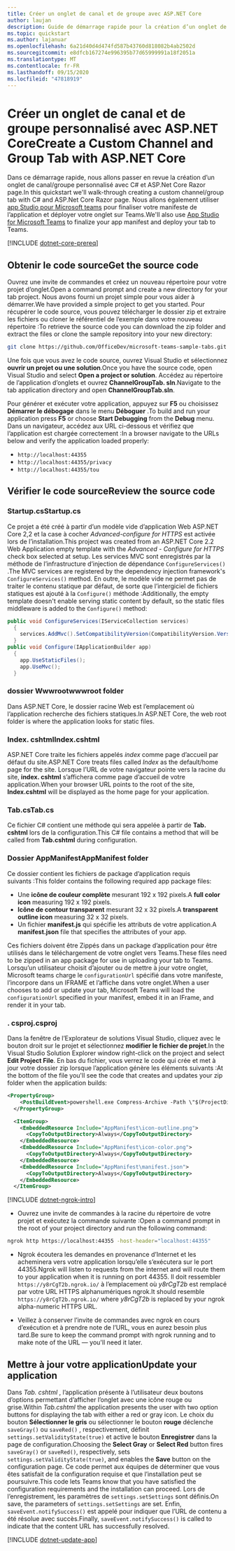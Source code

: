 ```yaml
---
title: Créer un onglet de canal et de groupe avec ASP.NET Core
author: laujan
description: Guide de démarrage rapide pour la création d’un onglet de canal et de groupe personnalisé avec ASP.NET Core.
ms.topic: quickstart
ms.author: lajanuar
ms.openlocfilehash: 6a21d40d4d474fd587b43760d818082b4ab2502d
ms.sourcegitcommit: e8dfcb167274e996395b77d65999991a18f2051a
ms.translationtype: MT
ms.contentlocale: fr-FR
ms.lasthandoff: 09/15/2020
ms.locfileid: "47818919"
---
```

# <a name="create-a-custom-channel-and-group-tab-with-aspnet-core"></a><span data-ttu-id="16c3c-103">Créer un onglet de canal et de groupe personnalisé avec ASP.NET Core</span><span class="sxs-lookup"><span data-stu-id="16c3c-103">Create a Custom Channel and Group Tab with ASP.NET Core</span></span>

<span data-ttu-id="16c3c-104">Dans ce démarrage rapide, nous allons passer en revue la création d’un onglet de canal/groupe personnalisé avec C# et ASP.Net Core Razor page.</span><span class="sxs-lookup"><span data-stu-id="16c3c-104">In this quickstart we'll walk-through creating a custom channel/group tab with C# and ASP.Net Core Razor page.</span></span> <span data-ttu-id="16c3c-105">Nous allons également utiliser [app Studio pour Microsoft teams](~/concepts/build-and-test/app-studio-overview.md) pour finaliser votre manifeste de l’application et déployer votre onglet sur Teams.</span><span class="sxs-lookup"><span data-stu-id="16c3c-105">We'll also use [App Studio for Microsoft Teams](~/concepts/build-and-test/app-studio-overview.md) to finalize your app manifest and deploy your tab to Teams.</span></span>

[!INCLUDE [dotnet-core-prereq](~/includes/tabs/dotnet-core-prereq.md)]

## <a name="get-the-source-code"></a><span data-ttu-id="16c3c-106">Obtenir le code source</span><span class="sxs-lookup"><span data-stu-id="16c3c-106">Get the source code</span></span>

<span data-ttu-id="16c3c-107">Ouvrez une invite de commandes et créez un nouveau répertoire pour votre projet d’onglet.</span><span class="sxs-lookup"><span data-stu-id="16c3c-107">Open a command prompt and create a new directory for your tab project.</span></span> <span data-ttu-id="16c3c-108">Nous avons fourni un projet simple pour vous aider à démarrer.</span><span class="sxs-lookup"><span data-stu-id="16c3c-108">We have provided a simple project to get you started.</span></span> <span data-ttu-id="16c3c-109">Pour récupérer le code source, vous pouvez télécharger le dossier zip et extraire les fichiers ou cloner le référentiel de l’exemple dans votre nouveau répertoire :</span><span class="sxs-lookup"><span data-stu-id="16c3c-109">To retrieve the source code you can download the zip folder and extract the files or clone the sample repository into your new directory:</span></span>

```bash
git clone https://github.com/OfficeDev/microsoft-teams-sample-tabs.git
```

<span data-ttu-id="16c3c-110">Une fois que vous avez le code source, ouvrez Visual Studio et sélectionnez **ouvrir un projet ou une solution**.</span><span class="sxs-lookup"><span data-stu-id="16c3c-110">Once you have the source code, open Visual Studio and select **Open a project or solution**.</span></span> <span data-ttu-id="16c3c-111">Accédez au répertoire de l’application d’onglets et ouvrez **ChannelGroupTab. sln**.</span><span class="sxs-lookup"><span data-stu-id="16c3c-111">Navigate to the tab application directory and open **ChannelGroupTab.sln**.</span></span>

<span data-ttu-id="16c3c-112">Pour générer et exécuter votre application, appuyez sur **F5** ou choisissez **Démarrer le débogage** dans le menu **Déboguer** .</span><span class="sxs-lookup"><span data-stu-id="16c3c-112">To build and run your application press **F5** or choose **Start Debugging** from the **Debug** menu.</span></span> <span data-ttu-id="16c3c-113">Dans un navigateur, accédez aux URL ci-dessous et vérifiez que l’application est chargée correctement :</span><span class="sxs-lookup"><span data-stu-id="16c3c-113">In a browser navigate to the URLs below and verify the application loaded properly:</span></span>

- `http://localhost:44355`
- `http://localhost:44355/privacy`
- `http://localhost:44355/tou`

## <a name="review-the-source-code"></a><span data-ttu-id="16c3c-114">Vérifier le code source</span><span class="sxs-lookup"><span data-stu-id="16c3c-114">Review the source code</span></span>

### <a name="startupcs"></a><span data-ttu-id="16c3c-115">Startup.cs</span><span class="sxs-lookup"><span data-stu-id="16c3c-115">Startup.cs</span></span>

<span data-ttu-id="16c3c-116">Ce projet a été créé à partir d’un modèle vide d’application Web ASP.NET Core 2,2 et la case à cocher *Advanced-configure for HTTPS* est activée lors de l’installation.</span><span class="sxs-lookup"><span data-stu-id="16c3c-116">This project was created from an ASP.NET Core 2.2 Web Application empty template with the *Advanced - Configure for HTTPS* check box selected at setup.</span></span> <span data-ttu-id="16c3c-117">Les services MVC sont enregistrés par la méthode de l’infrastructure d’injection de dépendance `ConfigureServices()` .</span><span class="sxs-lookup"><span data-stu-id="16c3c-117">The MVC services are registered by the dependency injection framework's `ConfigureServices()` method.</span></span> <span data-ttu-id="16c3c-118">En outre, le modèle vide ne permet pas de traiter le contenu statique par défaut, de sorte que l’intergiciel de fichiers statiques est ajouté à la `Configure()` méthode :</span><span class="sxs-lookup"><span data-stu-id="16c3c-118">Additionally, the empty template doesn't enable serving static content by default, so the static files middleware is added to the `Configure()` method:</span></span>

```csharp
public void ConfigureServices(IServiceCollection services)
  {
    services.AddMvc().SetCompatibilityVersion(CompatibilityVersion.Version_2_2);
  }
public void Configure(IApplicationBuilder app)
  {
    app.UseStaticFiles();
    app.UseMvc();
  }
```

### <a name="wwwroot-folder"></a><span data-ttu-id="16c3c-119">dossier Wwwroot</span><span class="sxs-lookup"><span data-stu-id="16c3c-119">wwwroot folder</span></span>

<span data-ttu-id="16c3c-120">Dans ASP.NET Core, le dossier racine Web est l’emplacement où l’application recherche des fichiers statiques.</span><span class="sxs-lookup"><span data-stu-id="16c3c-120">In ASP.NET Core, the web root folder is where the application looks for static files.</span></span>

### <a name="indexcshtml"></a><span data-ttu-id="16c3c-121">Index. cshtml</span><span class="sxs-lookup"><span data-stu-id="16c3c-121">Index.cshtml</span></span>

<span data-ttu-id="16c3c-122">ASP.NET Core traite les fichiers appelés *index* comme page d’accueil par défaut du site.</span><span class="sxs-lookup"><span data-stu-id="16c3c-122">ASP.NET Core treats files called *Index* as the default/home page for the site.</span></span> <span data-ttu-id="16c3c-123">Lorsque l’URL de votre navigateur pointe vers la racine du site, **index. cshtml** s’affichera comme page d’accueil de votre application.</span><span class="sxs-lookup"><span data-stu-id="16c3c-123">When your browser URL points to the root of the site, **Index.cshtml** will be displayed as the home page for your application.</span></span>

### <a name="tabcs"></a><span data-ttu-id="16c3c-124">Tab.cs</span><span class="sxs-lookup"><span data-stu-id="16c3c-124">Tab.cs</span></span>

<span data-ttu-id="16c3c-125">Ce fichier C# contient une méthode qui sera appelée à partir de **Tab. cshtml** lors de la configuration.</span><span class="sxs-lookup"><span data-stu-id="16c3c-125">This C# file contains a method that will be called from **Tab.cshtml** during configuration.</span></span>

### <a name="appmanifest-folder"></a><span data-ttu-id="16c3c-126">Dossier AppManifest</span><span class="sxs-lookup"><span data-stu-id="16c3c-126">AppManifest folder</span></span>

<span data-ttu-id="16c3c-127">Ce dossier contient les fichiers de package d’application requis suivants :</span><span class="sxs-lookup"><span data-stu-id="16c3c-127">This folder contains the following required app package files:</span></span>

- <span data-ttu-id="16c3c-128">Une **icône de couleur complète** mesurant 192 x 192 pixels.</span><span class="sxs-lookup"><span data-stu-id="16c3c-128">A **full color icon** measuring 192 x 192 pixels.</span></span>
- <span data-ttu-id="16c3c-129">**Icône de contour transparent** mesurant 32 x 32 pixels.</span><span class="sxs-lookup"><span data-stu-id="16c3c-129">A **transparent outline icon** measuring 32 x 32 pixels.</span></span>
- <span data-ttu-id="16c3c-130">Un fichier **manifest.js** qui spécifie les attributs de votre application.</span><span class="sxs-lookup"><span data-stu-id="16c3c-130">A **manifest.json** file that specifies the attributes of your app.</span></span>

<span data-ttu-id="16c3c-131">Ces fichiers doivent être Zippés dans un package d’application pour être utilisés dans le téléchargement de votre onglet vers Teams.</span><span class="sxs-lookup"><span data-stu-id="16c3c-131">These files need to be zipped in an app package for use in uploading your tab to Teams.</span></span> <span data-ttu-id="16c3c-132">Lorsqu’un utilisateur choisit d’ajouter ou de mettre à jour votre onglet, Microsoft teams charge le `configurationUrl` spécifié dans votre manifeste, l’incorpore dans un IFRAME et l’affiche dans votre onglet.</span><span class="sxs-lookup"><span data-stu-id="16c3c-132">When a user chooses to add or update your tab, Microsoft Teams will load the `configurationUrl` specified in your manifest, embed it in an IFrame, and render it in your tab.</span></span>

### <a name="csproj"></a><span data-ttu-id="16c3c-133">. csproj</span><span class="sxs-lookup"><span data-stu-id="16c3c-133">.csproj</span></span>

<span data-ttu-id="16c3c-134">Dans la fenêtre de l’Explorateur de solutions Visual Studio, cliquez avec le bouton droit sur le projet et sélectionnez **modifier le fichier de projet**.</span><span class="sxs-lookup"><span data-stu-id="16c3c-134">In the Visual Studio Solution Explorer window right-click on the project and select **Edit Project File**.</span></span> <span data-ttu-id="16c3c-135">En bas du fichier, vous verrez le code qui crée et met à jour votre dossier zip lorsque l’application génère les éléments suivants :</span><span class="sxs-lookup"><span data-stu-id="16c3c-135">At the bottom of the file you'll see the code that creates and updates your zip folder when the application builds:</span></span>

```xml
<PropertyGroup>
    <PostBuildEvent>powershell.exe Compress-Archive -Path \"$(ProjectDir)AppManifest\*\" -DestinationPath \"$(TargetDir)tab.zip\" -Force</PostBuildEvent>
  </PropertyGroup>

  <ItemGroup>
    <EmbeddedResource Include="AppManifest\icon-outline.png">
      <CopyToOutputDirectory>Always</CopyToOutputDirectory>
    </EmbeddedResource>
    <EmbeddedResource Include="AppManifest\icon-color.png">
      <CopyToOutputDirectory>Always</CopyToOutputDirectory>
    </EmbeddedResource>
    <EmbeddedResource Include="AppManifest\manifest.json">
      <CopyToOutputDirectory>Always</CopyToOutputDirectory>
    </EmbeddedResource>
  </ItemGroup>
```

[!INCLUDE [dotnet-ngrok-intro](~/includes/tabs/dotnet-ngrok-intro.md)]

- <span data-ttu-id="16c3c-136">Ouvrez une invite de commandes à la racine du répertoire de votre projet et exécutez la commande suivante :</span><span class="sxs-lookup"><span data-stu-id="16c3c-136">Open a command prompt in the root of your project directory and run the following command:</span></span>

```bash
ngrok http https://localhost:44355 -host-header="localhost:44355"
```

- <span data-ttu-id="16c3c-137">Ngrok écoutera les demandes en provenance d’Internet et les acheminera vers votre application lorsqu’elle s’exécutera sur le port 44355.</span><span class="sxs-lookup"><span data-stu-id="16c3c-137">Ngrok will listen to requests from the internet and will route them to your application when it is running on port 44355.</span></span> <span data-ttu-id="16c3c-138">Il doit ressembler `https://y8rCgT2b.ngrok.io/` à l’emplacement où *y8rCgT2b* est remplacé par votre URL HTTPS alphanumériques ngrok.</span><span class="sxs-lookup"><span data-stu-id="16c3c-138">It should resemble `https://y8rCgT2b.ngrok.io/` where *y8rCgT2b* is replaced by your ngrok alpha-numeric HTTPS URL.</span></span>

- <span data-ttu-id="16c3c-139">Veillez à conserver l’invite de commandes avec ngrok en cours d’exécution et à prendre note de l’URL, vous en aurez besoin plus tard.</span><span class="sxs-lookup"><span data-stu-id="16c3c-139">Be sure to keep the command prompt with ngrok running and to make note of the URL — you'll need it later.</span></span>

## <a name="update-your-application"></a><span data-ttu-id="16c3c-140">Mettre à jour votre application</span><span class="sxs-lookup"><span data-stu-id="16c3c-140">Update your application</span></span>

<span data-ttu-id="16c3c-141">Dans *Tab. cshtml* , l’application présente à l’utilisateur deux boutons d’options permettant d’afficher l’onglet avec une icône rouge ou grise.</span><span class="sxs-lookup"><span data-stu-id="16c3c-141">Within *Tab.cshtml* the application presents the user with two option buttons for displaying the tab with either a red or gray icon.</span></span> <span data-ttu-id="16c3c-142">Le choix du bouton **Sélectionner le gris** ou sélectionner le bouton **rouge** déclenche `saveGray()` ou `saveRed()` , respectivement, définit `settings.setValidityState(true)` et active le bouton **Enregistrer** dans la page de configuration.</span><span class="sxs-lookup"><span data-stu-id="16c3c-142">Choosing the **Select Gray** or **Select Red** button fires `saveGray()` or `saveRed()`, respectively, sets `settings.setValidityState(true)`, and enables the **Save** button on the configuration page.</span></span> <span data-ttu-id="16c3c-143">Ce code permet aux équipes de déterminer que vous êtes satisfait de la configuration requise et que l’installation peut se poursuivre.</span><span class="sxs-lookup"><span data-stu-id="16c3c-143">This code lets Teams know that you have satisfied the configuration requirements and the installation can proceed.</span></span> <span data-ttu-id="16c3c-144">Lors de l’enregistrement, les paramètres de `settings.setSettings` sont définis.</span><span class="sxs-lookup"><span data-stu-id="16c3c-144">On save, the parameters of `settings.setSettings` are set.</span></span> <span data-ttu-id="16c3c-145">Enfin, `saveEvent.notifySuccess()` est appelé pour indiquer que l’URL de contenu a été résolue avec succès.</span><span class="sxs-lookup"><span data-stu-id="16c3c-145">Finally, `saveEvent.notifySuccess()` is called to indicate that the content URL has successfully resolved.</span></span>

[!INCLUDE [dotnet-update-app](~/includes/tabs/dotnet-update-chan-grp-app.md)]

